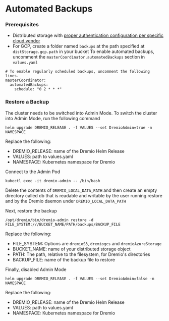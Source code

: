 # Automated Backups

### Prerequisites
* Distributed storage with [proper authentication configuration per specific cloud vendor](https://github.com/dremio/dremio-cloud-tools/blob/master/charts/dremio_v2/docs/Values-Reference.md#credentials-for-aws-s3)
* For GCP, create a folder named `backups` at the path specified at `distStorage.gcp.path` in your bucket
To enable automated backups, uncomment the `masterCoordinator.automatedBackups` section in `values.yaml`
```
# To enable regularly scheduled backups, uncomment the following lines.
masterCoordinator:
  automatedBackups:
    schedule: "0 2 * * *"
```

### Restore a Backup
The cluster needs to be switched into Admin Mode. To switch the cluster into Admin Mode, run
the following command
```
helm upgrade DREMIO_RELEASE . -f VALUES --set DremioAdmin=true -n NAMESPACE
```
Replace the following:
* DREMIO_RELEASE: name of the Dremio Helm Release
* VALUES: path to values.yaml
* NAMESPACE: Kubernetes namespace for Dremio

Connect to the Admin Pod
```
kubectl exec -it dremio-admin -- /bin/bash
```

Delete the contents of `DREMIO_LOCAL_DATA_PATH` and then create an empty directory called db that is
readable and writable by the user running restore and by the Dremio daemon under `DREMIO_LOCAL_DATA_PATH`

Next, restore the backup
```
/opt/dremio/bin/dremio-admin restore -d FILE_SYSTEM:///BUCKET_NAME/PATH/backups/BACKUP_FILE
```
Replace the following:
* FILE_SYSTEM: Options are `dremioS3`, `dremiogcs` and `dremioAzureStorage`
* BUCKET_NAME: name of your distributed storage object
* PATH: The path, relative to the filesystem, for Dremio's directories
* BACKUP_FILE: name of the backup file to restore

Finally, disabled Admin Mode
```
helm upgrade DREMIO_RELEASE . -f VALUES --set DremioAdmin=false -n NAMESPACE
```
Replace the following:
* DREMIO_RELEASE: name of the Dremio Helm Release
* VALUES: path to values.yaml
* NAMESPACE: Kubernetes namespace for Dremio

